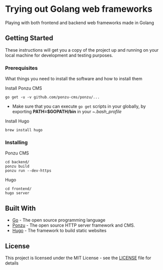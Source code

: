 # Trying out Golang web frameworks

Playing with both frontend and backend web frameworks made in Golang

## Getting Started

These instructions will get you a copy of the project up and running on your local machine for development and testing purposes.

### Prerequisites

What things you need to install the software and how to install them

Install Ponzu CMS
```
go get -u -v github.com/ponzu-cms/ponzu/...
```
* Make sure that you can execute `go get` scripts in your globally, by exporting **PATH=$GOPATH/bin** in your *~.bash_profile*

Install Hugo
```
brew install hugo
```


### Installing

Ponzu CMS
```
cd backend/
ponzu build
ponzu run --dev-https
```

Hugo
```
cd frontend/
hugo server
```


## Built With

* [Go](https://golang.org/) - The open source programming language
* [Ponzu](https://docs.ponzu-cms.org/) - The open source HTTP server framework and CMS.
* [Hugo](https://gohugo.io/) - The framework to build static websites


## License

This project is licensed under the MIT License - see the [LICENSE](LICENSE) file for details
